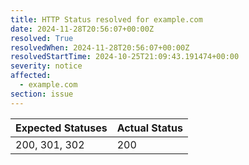 ```yaml
---
title: HTTP Status resolved for example.com
date: 2024-11-28T20:56:07+00:00Z
resolved: True
resolvedWhen: 2024-11-28T20:56:07+00:00Z
resolvedStartTime: 2024-10-25T21:09:43.191474+00:00
severity: notice
affected:
  - example.com
section: issue
---
```


| Expected Statuses | Actual Status  |
|-------------------|----------------|
| 200, 301, 302 | 200 |
